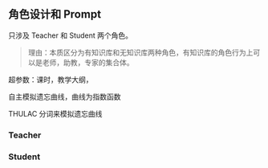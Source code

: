 ## 角色设计和 Prompt

只涉及 Teacher 和 Student 两个角色。

> 理由：本质区分为有知识库和无知识库两种角色，有知识库的角色行为上可以是老师，助教，专家的集合体。

超参数：课时，教学大纲，

自主模拟遗忘曲线，曲线为指数函数

THULAC 分词来模拟遗忘曲线

### Teacher


### Student